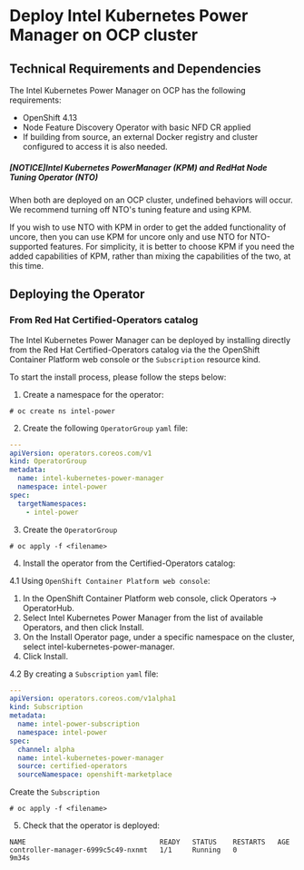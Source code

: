 # Deploy Intel Kubernetes Power Manager on OCP cluster

## Technical Requirements and Dependencies

The Intel Kubernetes Power Manager on OCP has the following requirements:

- OpenShift 4.13
- Node Feature Discovery Operator with basic NFD CR applied
- If building from source, an external Docker registry and cluster configured to access it is also needed.


##### ***[NOTICE]Intel Kubernetes PowerManager (KPM) and RedHat Node Tuning Operator (NTO)***

When both are deployed on an OCP cluster, undefined behaviors will occur.  We recommend turning off NTO's tuning feature and using KPM.

If you wish to use NTO with KPM in order to get the added functionality of uncore, then you can use KPM for uncore only and use NTO for NTO-supported features.  For simplicity, it is better to choose KPM if you need the added capabilities of KPM, rather than mixing the capabilities of the two, at this time.

## Deploying the Operator

### From Red Hat Certified-Operators catalog

The Intel Kubernetes Power Manager can be deployed by installing directly from the Red Hat Certified-Operators catalog via the the OpenShift Container Platform web console or the `Subscription` resource kind.

To start the install process, please follow the steps below:

1. Create a namespace for the operator:

```shell
# oc create ns intel-power
```

2. Create the following `OperatorGroup` `yaml` file:

```yaml
---
apiVersion: operators.coreos.com/v1
kind: OperatorGroup
metadata:
  name: intel-kubernetes-power-manager
  namespace: intel-power
spec:
  targetNamespaces:
    - intel-power
```

3. Create the `OperatorGroup`

```shell
# oc apply -f <filename>
```

4. Install the operator from the Certified-Operators catalog:

4.1 Using `OpenShift Container Platform web console`:

1. In the OpenShift Container Platform web console, click Operators → OperatorHub.
2. Select Intel Kubernetes Power Manager from the list of available Operators, and then click Install.
3. On the Install Operator page, under a specific namespace on the cluster, select intel-kubernetes-power-manager.
4. Click Install.

4.2 By creating a `Subscription` `yaml` file:

```yaml
---
apiVersion: operators.coreos.com/v1alpha1
kind: Subscription
metadata:
  name: intel-power-subscription
  namespace: intel-power
spec:
  channel: alpha
  name: intel-kubernetes-power-manager
  source: certified-operators
  sourceNamespace: openshift-marketplace
```

Create the `Subscription`

```shell
# oc apply -f <filename>
```

5. Check that the operator is deployed:

```oc get pods -n intel-power
NAME                                 READY   STATUS    RESTARTS   AGE
controller-manager-6999c5c49-nxnmt   1/1     Running   0          9m34s
```

